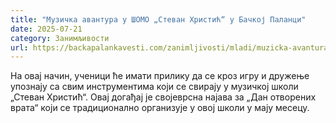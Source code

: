 ```yaml
---
title: "Музичка авантура у ШОМО „Стеван Христић“ у Бачкој Паланци"
date: 2025-07-21
category: Занимљивости
url: https://backapalankavesti.com/zanimljivosti/mladi/muzicka-avantura-u-somo-stevan-hristic-u-backoj-palanci/
---
```


На овај начин, ученици ће имати прилику да се кроз игру и дружење упознају са свим инструментима који се свирају у музичкој школи „Стеван Христић“. Овај догађај је својеврсна најава за „Дан отворених врата“ који се традиционално организује у овој школи у мају месецу.
